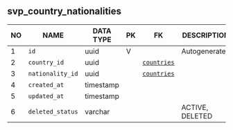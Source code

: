 svp_country_nationalities
----------------------------


NO | NAME | DATA TYPE | PK | FK | DESCRIPTION            
---|------|-----------|----|----|-------------
1|`id` | uuid | V |  | Autogenerated
2|`country_id` | uuid |  | [`countries`](countries.md) | 
3|`nationality_id` | uuid |  | [`countries`](countries.md) | 
4|`created_at` | timestamp |  |  | 
5|`updated_at` | timestamp |  |  | 
6|`deleted_status` | varchar |  |  | ACTIVE, DELETED
